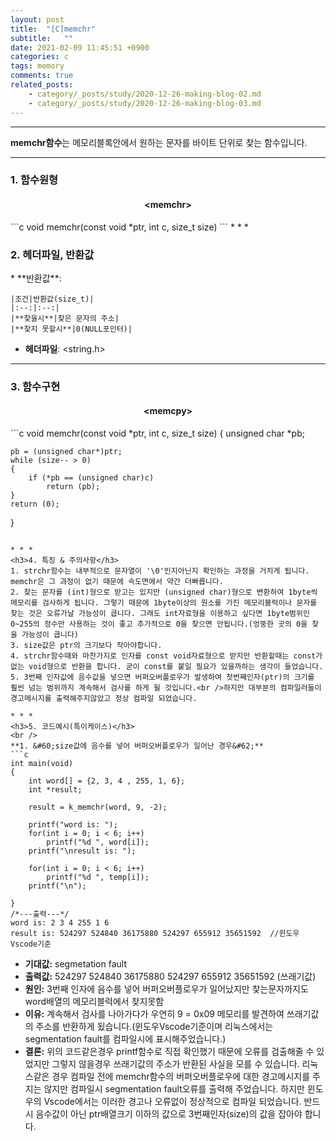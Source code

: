 ```yaml
---
layout: post
title:  "[C]memchr"
subtitle:   ""
date: 2021-02-09 11:45:51 +0900
categories: c
tags: memory
comments: true
related_posts:
    - category/_posts/study/2020-12-26-making-blog-02.md
    - category/_posts/study/2020-12-26-making-blog-03.md
---
```


* * *
**memchr함수**는 메모리블록안에서 원하는 문자를 바이트 단위로 찾는 함수입니다.

* * *
<h3>1. 함수원형</h3>
<h4 align="middle">&#60;memchr&#62;</h4>
```c
void memchr(const void *ptr, int c, size_t size)
```
* * *
<h3>2. 헤더파일, 반환값</h3>
* **반환값**:

    |조건|반환값(size_t)|
    |:--:|:--:|
    |**찾을시**|찾은 문자의 주소|
    |**찾지 못할시**|0(NULL포인터)|

* **헤더파일**: \<string.h\>

* * *
<h3>3. 함수구현</h3>
<h4 align="middle">&#60;memcpy&#62;</h4>
```c
void memchr(const void *ptr, int c, size_t size)
{
	unsigned char *pb;

	pb = (unsigned char*)ptr;
	while (size-- > 0)
	{
		if (*pb == (unsigned char)c)
			return (pb);
	}
	return (0);
}
```

* * *
<h3>4. 특징 & 주의사항</h3>
1. strchr함수는 내부적으로 문자열이 '\0'인지아닌지 확인하는 과정을 거치게 됩니다. memchr은 그 과정이 없기 때문에 속도면에서 약간 더빠릅니다.
2. 찾는 문자를 (int)형으로 받고는 있지만 (unsigned char)형으로 변환하여 1byte씩 메모리를 검사하게 됩니다. 그렇기 때문에 1byte이상의 원소를 가진 메모리블럭이나 문자를 찾는 것은 오류가날 가능성이 큽니다. 그래도 int자료형을 이용하고 싶다면 1byte범위인 0~255의 정수만 사용하는 것이 좋고 추가적으로 0을 찾으면 안됩니다.(엉뚱한 곳의 0을 찾을 가능성이 큽니다)
3. size값은 ptr의 크기보다 작아야합니다.
4. strchr함수때와 마찬가지로 인자를 const void자료형으로 받지만 반환할때는 const가 없는 void형으로 반환을 합니다. 굳이 const를 붙일 필요가 있을까하는 생각이 들었습니다.
5. 3번째 인자값에 음수값을 넣으면 버퍼오버플로우가 발생하여 첫번째인자(ptr)의 크기를 훨씬 넘는 범위까지 계속해서 검사를 하게 될 것입니다.<br />하지만 대부분의 컴파일러들이 경고메시지를 출력해주지않았고 정상 컴파일 되었습니다.

* * *
<h3>5. 코드예시(특이케이스)</h3>
<br />
**1. &#60;size값에 음수를 넣어 버퍼오버플로우가 일어난 경우&#62;**
```c
int main(void)
{
	int word[] = {2, 3, 4 , 255, 1, 6};
	int *result;

	result = k_memchr(word, 9, -2);

    printf("word is: ");
	for(int i = 0; i < 6; i++)
		printf("%d ", word[i]);
	printf("\nresult is: ");

	for(int i = 0; i < 6; i++)
		printf("%d ", temp[i]);
	printf("\n");

}
/*---출력---*/
word is: 2 3 4 255 1 6
result is: 524297 524840 36175880 524297 655912 35651592  //윈도우Vscode기준
```
* **기대값:** segmetation fault
* **출력값:** 524297 524840 36175880 524297 655912 35651592  (쓰래기값)
* **원인:** 3번째 인자에 음수를 넣어 버퍼오버플로우가 일어났지만 찾는문자까지도 word배열의 메모리블럭에서 찾지못함
* **이유:** 계속해서 검사를 나아가다가 우연히 9 = 0x09 메모리를 발견하여 쓰래기값의 주소를 반환하게 됬습니다.(윈도우Vscode기준이며 리눅스에서는 segmentation fault를 컴파일시에 표시해주었습니다.)
* **결론:** 위의 코드같은경우 printf함수로 직접 확인했기 때문에 오류를 검출해줄 수 있었지만 그렇지 않을경우 쓰래기값의 주소가 반환된 사실을 모를 수 있습니다. 리눅스같은 경우 컴파일 전에 memchr함수의 버퍼오버플로우에 대한 경고메시지를 주지는 않지만 컴파일시 segmentation fault오류를 출력해 주었습니다. 하지만 윈도우의 Vscode에서는 이러한 경고나 오류없이 정상적으로 컴파일 되었습니다. 반드시 음수값이 아닌 ptr배열크기 이하의 값으로 3번째인자(size)의 값을 잡아야 합니다.